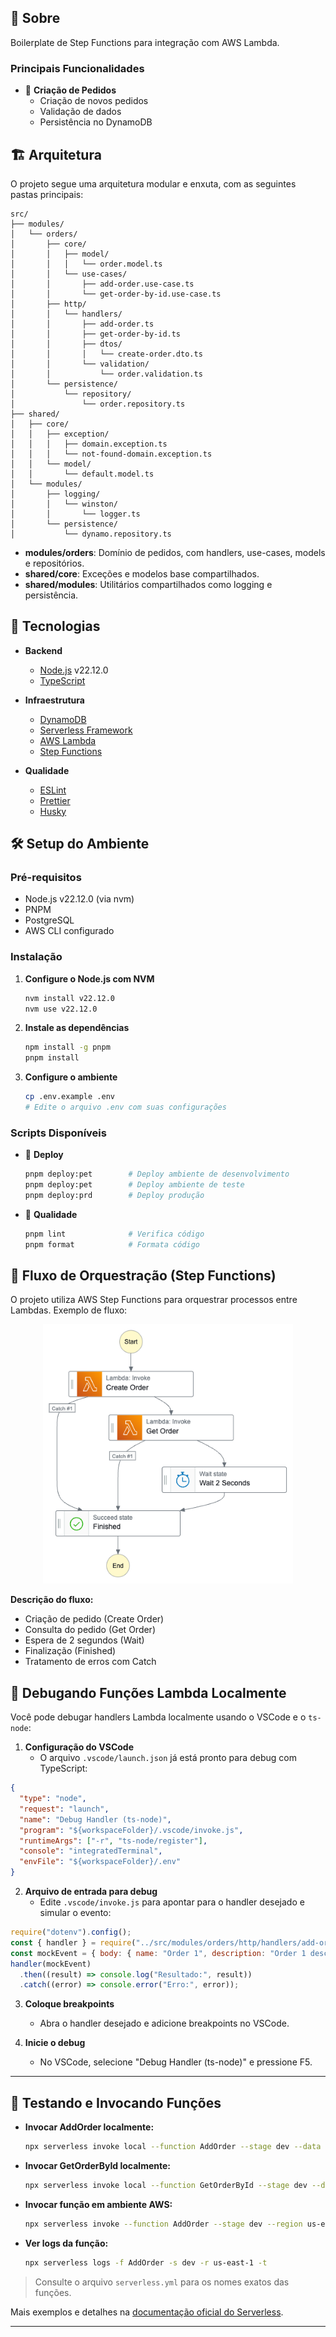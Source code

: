 ## 📖 Sobre

Boilerplate de Step Functions para integração com AWS Lambda.

### Principais Funcionalidades

- 👥 **Criação de Pedidos**
  - Criação de novos pedidos
  - Validação de dados
  - Persistência no DynamoDB


## 🏗 Arquitetura

O projeto segue uma arquitetura modular e enxuta, com as seguintes pastas principais:

```
src/
├── modules/
│   └── orders/
│       ├── core/
│       │   ├── model/
│       │   │   └── order.model.ts
│       │   └── use-cases/
│       │       ├── add-order.use-case.ts
│       │       └── get-order-by-id.use-case.ts
│       ├── http/
│       │   └── handlers/
│       │       ├── add-order.ts
│       │       ├── get-order-by-id.ts
│       │       ├── dtos/
│       │       │   └── create-order.dto.ts
│       │       └── validation/
│       │           └── order.validation.ts
│       └── persistence/
│           └── repository/
│               └── order.repository.ts
├── shared/
│   ├── core/
│   │   ├── exception/
│   │   │   ├── domain.exception.ts
│   │   │   └── not-found-domain.exception.ts
│   │   └── model/
│   │       └── default.model.ts
│   └── modules/
│       ├── logging/
│       │   └── winston/
│       │       └── logger.ts
│       └── persistence/
│           └── dynamo.repository.ts
```

- **modules/orders**: Domínio de pedidos, com handlers, use-cases, models e repositórios.
- **shared/core**: Exceções e modelos base compartilhados.
- **shared/modules**: Utilitários compartilhados como logging e persistência.

## 🚀 Tecnologias

- **Backend**
  - [Node.js](https://nodejs.org/) v22.12.0
  - [TypeScript](https://www.typescriptlang.org/)

- **Infraestrutura**
  - [DynamoDB](https://aws.amazon.com/dynamodb/)
  - [Serverless Framework](https://www.serverless.com/)
  - [AWS Lambda](https://aws.amazon.com/lambda/)
  - [Step Functions](https://aws.amazon.com/step-functions/)

- **Qualidade**
  - [ESLint](https://eslint.org/)
  - [Prettier](https://prettier.io/)
  - [Husky](https://typicode.github.io/husky/)

## 🛠 Setup do Ambiente

### Pré-requisitos

- Node.js v22.12.0 (via nvm)
- PNPM
- PostgreSQL
- AWS CLI configurado

### Instalação

1. **Configure o Node.js com NVM**
   ```bash
   nvm install v22.12.0
   nvm use v22.12.0
   ```

3. **Instale as dependências**
   ```bash
   npm install -g pnpm
   pnpm install
   ```

4. **Configure o ambiente**
   ```bash
   cp .env.example .env
   # Edite o arquivo .env com suas configurações
   ```

### Scripts Disponíveis

- 🚀 **Deploy**
  ```bash
  pnpm deploy:pet        # Deploy ambiente de desenvolvimento
  pnpm deploy:pet        # Deploy ambiente de teste
  pnpm deploy:prd        # Deploy produção
  ```

- 🧹 **Qualidade**
  ```bash
  pnpm lint              # Verifica código
  pnpm format            # Formata código
  ```

## 🔄 Fluxo de Orquestração (Step Functions)

O projeto utiliza AWS Step Functions para orquestrar processos entre Lambdas. Exemplo de fluxo:

<div align="center">
  <img src="./docs/stepfunctions_graph.png" width="400" alt="Fluxo Step Functions" />
</div>

**Descrição do fluxo:**
- Criação de pedido (Create Order)
- Consulta do pedido (Get Order)
- Espera de 2 segundos (Wait)
- Finalização (Finished)
- Tratamento de erros com Catch


## 🐞 Debugando Funções Lambda Localmente

Você pode debugar handlers Lambda localmente usando o VSCode e o `ts-node`:

1. **Configuração do VSCode**
   - O arquivo `.vscode/launch.json` já está pronto para debug com TypeScript:

```json
{
  "type": "node",
  "request": "launch",
  "name": "Debug Handler (ts-node)",
  "program": "${workspaceFolder}/.vscode/invoke.js",
  "runtimeArgs": ["-r", "ts-node/register"],
  "console": "integratedTerminal",
  "envFile": "${workspaceFolder}/.env"
}
```

2. **Arquivo de entrada para debug**
   - Edite `.vscode/invoke.js` para apontar para o handler desejado e simular o evento:

```js
require("dotenv").config();
const { handler } = require("../src/modules/orders/http/handlers/add-order");
const mockEvent = { body: { name: "Order 1", description: "Order 1 description" } };
handler(mockEvent)
  .then((result) => console.log("Resultado:", result))
  .catch((error) => console.error("Erro:", error));
```

3. **Coloque breakpoints**
   - Abra o handler desejado e adicione breakpoints no VSCode.

4. **Inicie o debug**
   - No VSCode, selecione "Debug Handler (ts-node)" e pressione F5.

---

## 🧪 Testando e Invocando Funções

- **Invocar AddOrder localmente:**
  ```bash
  npx serverless invoke local --function AddOrder --stage dev --data '{ "name": "Order 1", "description": "Order 1 description" }'
  ```

- **Invocar GetOrderById localmente:**
  ```bash
  npx serverless invoke local --function GetOrderById --stage dev --data '{ "id": "SEU_ID_DE_PEDIDO" }'
  ```

- **Invocar função em ambiente AWS:**
  ```bash
  npx serverless invoke --function AddOrder --stage dev --region us-east-1 --log
  ```

- **Ver logs da função:**
  ```bash
  npx serverless logs -f AddOrder -s dev -r us-east-1 -t
  ```

> Consulte o arquivo `serverless.yml` para os nomes exatos das funções.

Mais exemplos e detalhes na [documentação oficial do Serverless](https://www.serverless.com/framework/docs/providers/aws/cli-reference/).

---
